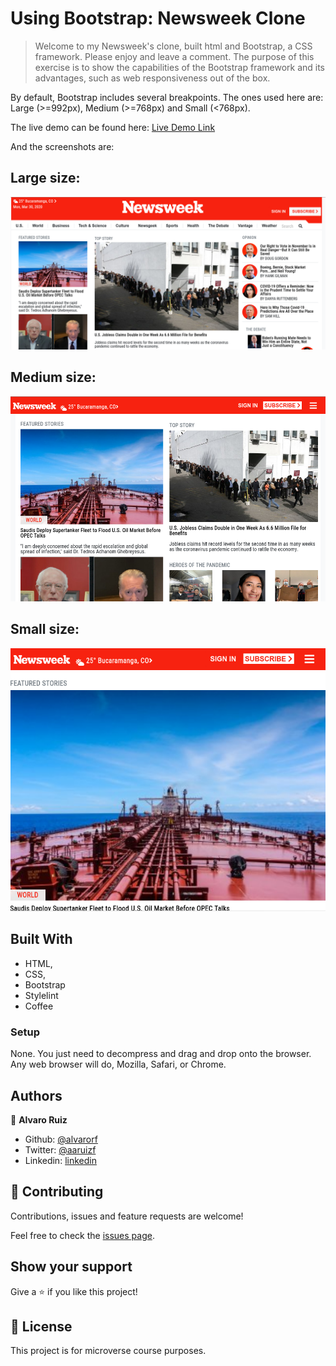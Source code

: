 # Using Bootstrap: Newsweek Clone

> Welcome to my Newsweek's clone, built html and Bootstrap, a CSS framework. Please enjoy and leave a comment. 
The purpose of this exercise is to show the capabilities of the Bootstrap framework and its advantages, such as web responsiveness out of the box.

By default, Bootstrap includes several breakpoints. The ones used here are:
Large (>=992px), Medium (>=768px) and Small (<768px).

The live demo can be found here:
[Live Demo Link]()

And the screenshots are:

## Large size:
![screenshot](/images/LargeSize.jpeg)

## Medium size:
![screenshot](/images/MediumSize.jpeg)

## Small size:
![screenshot](/images/SmallSize.jpeg)


## Built With

- HTML,
- CSS,
- Bootstrap
- Stylelint
- Coffee 

### Setup

None. You just need to decompress and drag and drop onto the browser. Any web browser will do, Mozilla, Safari, or Chrome.

## Authors

👤 **Alvaro Ruiz**

- Github: [@alvarorf](https://github.com/alvarorf)
- Twitter: [@aaruizf](https://twitter.com/aaruizf)
- Linkedin: [linkedin](https://www.linkedin.com/in/alvaro-r-22810915a/)

## 🤝 Contributing

Contributions, issues and feature requests are welcome!

Feel free to check the [issues page](issues/).

## Show your support

Give a ⭐️ if you like this project!


## 📝 License

This project is for microverse course purposes.